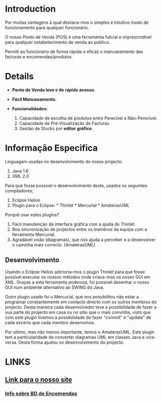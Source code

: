 # Introduction #

Por muitas vantagens à qual destaca-mos o simples e intuitivo modo de funcionamento para qualquer funcionário.

O nosso Ponto de Venda (POS) é uma ferramenta fulcral e imprescindível para qualquer estabelecimento de venda ao publico.

Permiti ao funcionário de forma rápida e eficaz o manuseamento das facturas e encomendas/produtos.



# Details #

  * **Ponto de Venda leve e de rápido acesso.**

  * **Fácil Manuseamento.**

  * **Funcionalidades:**
    1. Capacidade de escolha de produtos entre Perecível e Não-Perecível.
    1. Capacidade de Pré-Visualização de Facturas
    1. Gestão de Stocks por **editor gráfico**.


# Informação Especifica #

Linguagem usadas no desenvolvimento do nosso projecto:
  1. Java 1.6
  1. XML 2.0

Para que fosse possível o desenvolvimento deste, usados os seguintes compiladores;
  1. Eclipse Helios
  1. Plugin para o Eclipse:
    * Thinlet
    * Mercurial
    * AmaterasUML

Porquê usar estes plugins?
  1. Fácil manutenção da interface gráfica com a ajuda do Thinlet.
  1. Boa sincronização de projectos entre os membros da equipa com a ferramenta Mercurial.
  1. Agradável visão (diagramas), que nós ajuda a perceber e a desenvolver o caminha mais correcto. (AmaterasUML)

## Desenvolvimento ##

Usando  o Eclipse Helios adiciona-mos o plugin Thinlet para que fosse possível executar os nossos métodos onde criava-mos os nosso GUI em XML.
Graças a esta ferramenta poderosa, foi possível desenhar o nosso GUI num ambiente alternativo ao SWING do Java.

Outro plugin usado foi o Mercurial, que nos possibilitou não estar a programar constantemente em contacto directo com os outros membros do projecto.
Desta maneira cada desenvolvedor teve a possibilidade de fazer a sua parte do projecto em casa ou no sitio que o mais convinha, visto que com este plugin tivemos a possibilidade de fazer "commit" e "update" de cada excerto que cada membro desenvolvia.

Por ultimo, mas não menos importante, temos o AmaterasUML.
Este plugin tem a particularidade de converter diagramas UML em classes Java e vice-versa. Desta forma ajudou no desenvolvimento do projecto.


# LINKS #

## [Link para o nosso site](https://sites.google.com/site/shopinsps/) ##

### [Info sobre BD de Encomendas](http://code.google.com/p/shopin-sps/wiki/ListaDeProdutosParaEncomendas) ###